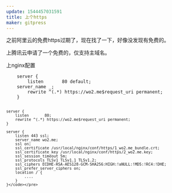 ```yaml
---
update: 1544457031591
title: 上个https
maker: gitpress
---
```

<p>之前阿里云的免费https过期了，现在找了一下，好像没发现有免费的。</p>
<p>上腾讯云申请了一个免费的，仅支持主域名。</p>
<p>上nginx配置</p>
<pre class="language-markup"><code>    server {
        listen       80 default;
	server_name _;
        rewrite ^(.*) https://wo2.me$request_uri permanent;
    }

    server {
        listen       80;
        rewrite ^(.*) https://wo2.me$request_uri permanent;
    }

    server {
        listen 443 ssl;
        server_name wo2.me;
        ssl on;
        ssl_certificate /usr/local/nginx/conf/https/1_wo2.me_bundle.crt;
        ssl_certificate_key /usr/local/nginx/conf/https/2_wo2.me.key;
        ssl_session_timeout 5m;
        ssl_protocols TLSv1 TLSv1.1 TLSv1.2;
        ssl_ciphers ECDHE-RSA-AES128-GCM-SHA256:HIGH:!aNULL:!MD5:!RC4:!DHE;
        ssl_prefer_server_ciphers on;
        location / {
            ....
        }
    }</code></pre>
